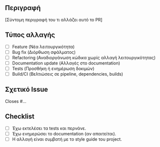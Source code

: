 ## Περιγραφή
[Σύντομη περιγραφή του τι αλλάζει αυτό το PR]

## Τύπος αλλαγής
- [ ]  Feature (Νέα λειτουργικότητα)  
- [ ] Bug fix (Διόρθωση σφάλματος)  
- [ ]  Refactoring (Αναδιοργάνωση κώδικα χωρίς αλλαγή λειτουργικότητας)  
- [ ] Documentation update (Αλλαγές στο documentation)  
- [ ] Tests (Προσθήκη ή ενημέρωση δοκιμών)  
- [ ] Build/CI (Βελτιώσεις σε pipeline, dependencies, builds)  

## Σχετικό Issue
Closes #...

## Checklist
- [ ] Έχω εκτελέσει τα tests και περνάνε.
- [ ] Έχω ενημερώσει το documentation (αν απαιτείται).
- [ ] Η αλλαγή είναι συμβατή με το style guide του project.
